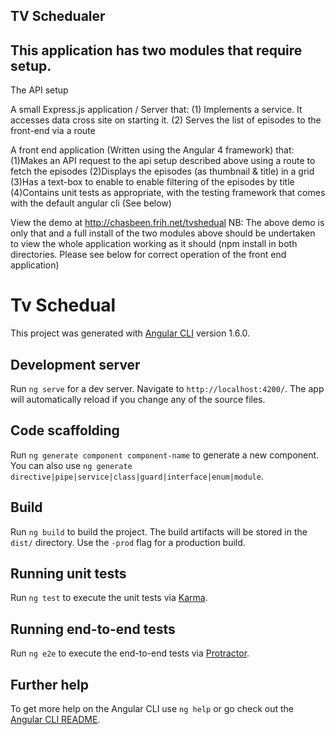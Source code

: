 
## TV Schedualer


## This application has two modules that require setup.

The API setup

A small Express.js application / Server that:
(1) Implements a service. It accesses data cross site on starting it.
(2) Serves the list of episodes to the front-end via a route


A front end application (Written using the Angular 4 framework) that:
(1)Makes an API request to the api setup described above using a route to fetch the episodes
(2)Displays the episodes (as thumbnail & title) in a grid
(3)Has a text-box to enable to enable filtering of the episodes by title
(4)Contains unit tests as appropriate, with the testing framework that comes with the default angular cli (See below)

View the demo at http://chasbeen.frih.net/tvshedual
NB: The above demo is only that and a full install of the two modules above should be undertaken to view the whole application working as it should (npm install in both directories. Please see below for correct operation of the front end application)

# Tv Schedual

This project was generated with [Angular CLI](https://github.com/angular/angular-cli) version 1.6.0.

## Development server

Run `ng serve` for a dev server. Navigate to `http://localhost:4200/`. The app will automatically reload if you change any of the source files.

## Code scaffolding

Run `ng generate component component-name` to generate a new component. You can also use `ng generate directive|pipe|service|class|guard|interface|enum|module`.

## Build

Run `ng build` to build the project. The build artifacts will be stored in the `dist/` directory. Use the `-prod` flag for a production build.

## Running unit tests

Run `ng test` to execute the unit tests via [Karma](https://karma-runner.github.io).

## Running end-to-end tests

Run `ng e2e` to execute the end-to-end tests via [Protractor](http://www.protractortest.org/).

## Further help

To get more help on the Angular CLI use `ng help` or go check out the [Angular CLI README](https://github.com/angular/angular-cli/blob/master/README.md).
